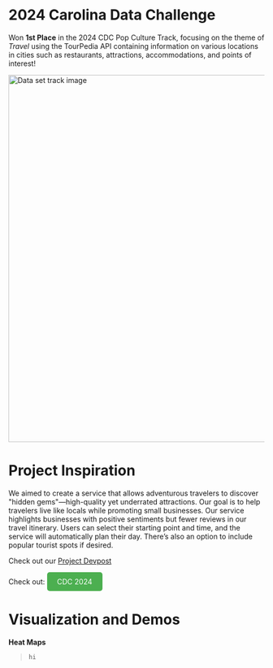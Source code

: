 #  2024 Carolina Data Challenge

Won **1st Place** in the 2024 CDC Pop Culture Track, focusing on the theme of *Travel* using the TourPedia API containing information on various locations in cities such as restaurants, attractions, accommodations, and points of interest!

<img width="722" alt="Data set track image" src="https://github.com/user-attachments/assets/712df25e-3cfd-4cc0-9ff1-93f47bd2bb5c">

# Project Inspiration

We aimed to create a service that allows adventurous travelers to discover "hidden gems"—high-quality yet underrated attractions. Our goal is to help travelers live like locals while promoting small businesses. Our service highlights businesses with positive sentiments but fewer reviews in our travel itinerary. Users can select their starting point and time, and the service will automatically plan their day. There’s also an option to include popular tourist spots if desired.

Check out our 
[Project Devpost](https://devpost.com/software/optimizing-and-understanding-traveling-tourist-problem?ref_content=user-portfolio&ref_feature=in_progress)

Check out: <a href="https://cdc.cs.unc.edu/" style="display:inline-block; background-color:#4CAF50; color:white; padding:10px 20px; text-align:center; text-decoration:none; border-radius:5px;">CDC 2024</a>


# Visualization and Demos

**Heat Maps**

> `hi`
